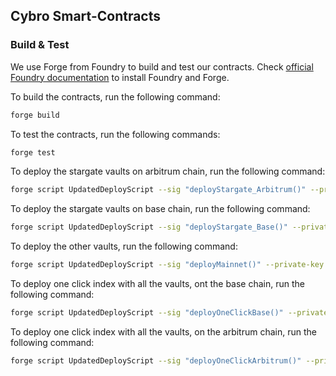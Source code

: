 ## Cybro Smart-Contracts

### Build & Test
We use Forge from Foundry to build and test our contracts. Check [official Foundry documentation](https://book.getfoundry.sh/getting-started/installation) to install Foundry and Forge.

To build the contracts, run the following command:
```bash
forge build
```

To test the contracts, run the following commands:
```bash
forge test
```

To deploy the stargate vaults on arbitrum chain, run the following command:
```bash
forge script UpdatedDeployScript --sig "deployStargate_Arbitrum()" --private-key <your_private_key>
```

To deploy the stargate vaults on base chain, run the following command:
```bash
forge script UpdatedDeployScript --sig "deployStargate_Base()" --private-key <your_private_key>
```

To deploy the other vaults, run the following command:
```bash
forge script UpdatedDeployScript --sig "deployMainnet()" --private-key <your_private_key> --rpc-url <your_rpc_url>
```

To deploy one click index with all the vaults, ont the base chain, run the following command:
```bash
forge script UpdatedDeployScript --sig "deployOneClickBase()" --private-key <your_private_key> --rpc-url <your_base_rpc_url>
```

To deploy one click index with all the vaults, on the arbitrum chain, run the following command:
```bash
forge script UpdatedDeployScript --sig "deployOneClickArbitrum()" --private-key <your_private_key> --rpc-url <your_arbitrum_rpc_url>
```